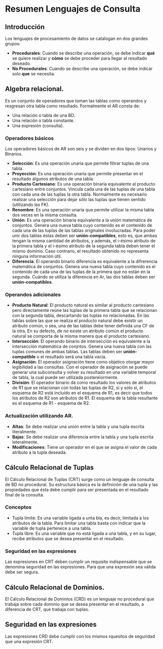 Resumen Lenguajes de Consulta
==============================

## Introducción

Los lenguajes de procesamiento de datos se catalogan en dos grandes grupos:

*	**Procedurales**: Cuando se describe una operación, se debe indicar **qué** se quiere realizar y **cómo** se debe proceder para llegar al resultado deseado.
*	**No Procedurales**: Cuando se describe una operación, se debe indicar solo **que** se necesita.

## Algebra relacional.

Es un conjunto de operadores que toman las tablas como operandos y resgresan otra tabla como resultado.
Formalmente el AR consta de:
*	Una relación o tabla de una BD.
*	Una relación o tabla constante.
*	Una expresión (consulta).

### Operadores básicos

Los operadores básicos de AR son seis y se dividen en dos tipos: Unarios y Binarios.

*	**Selección**: Es una operación unaria que permite filtrar tuplas de una tabla.
*	**Proyección**: Es una operación unaria que permite presentar en el resultado algunos atributos de una tabla.
*	**Producto Cartesiano**: Es una operación binaria equivalente al producto cartesiano entre conjuntos. Víncula cada una de las tuplas de una tabla con cada una de las tuplas la otra tabla. Normalmente es necesario realizar una selección para dejar sólo las tuplas que tienen sentido (utilizando las FK).
*	**Renombre**: Es una operación unaria que permite utilizar la misma tabla dos veces en la misma consulta.
*	**Unión**: Es una operación binaria equivalente a la unión matemática de conjuntos. Genera una nueva tabla cuyo contenido es el contenido de cada una de las tuplas de las tablas originales involucradas. Para poder unir dos tablas éstas deben ser **unión-compatibles**, esto es, que ambas tengan la misma cantidad de atributos, y además, el i-ésimo atributo de la primera tabla y el i-ésimo atributo de la segunda tabla deben tener el mismo dominio. Caso contrario, el resultado obtenido no representa ninguna información útil.
*	**Diferencia**: El operando binario diferencia es equivalente a la difrerencia matemática de conjuntos. Genera una nueva tabla cuyo contenido es el contenido de cada una de las tuplas de la primera que no están en la segunda. Cuándo se utiliza la diferencia en Ar, las dos tablas deben ser **unión-compatibles**.

### Operandos adicionales

*	**Producto Natural**: El producto natural es similar al producto cartesiano pero directamente reúne las tuplas de la primera tabla que se relacionan con la segunda tabla, descartando las tuplas no relacionadas. En las tablas sobre las que se realiza el producto natural debe existir un atributo común, o sea, una de las tablas debe tener definida una CF de la otra. En su defecto, de no existe un atributo común el producto natural se comporta de la misma manera que el producto cartesiano.
*	**Intersección**: El operando binario de intersección es equivalente a la intersección matemática de conjntos. Genera una nueva tabla con las tuplas comunes de ambas tablas. Las tablas deben ser **unión-compatible** o el resultado será una tabla vacía.
*	**Asignación**: El operador asignación tiene como objetico otorgar mayor legibilidad a las consultas. Con el operador de asignación se puede generar una subconsulta y volver su resultado en una variable temporal de tabla, la cual puede ser utilizada postereiormente.
*	**División**: El operador binario da como resultado los valores de atributos de R1 que se relacionan con todas las tuplas de R2, si y sólo si, el esquema de R2 está incluído en el esquema de R1, es decir que todos los atributos de R2 son atributos de R1. El esquema de la tabla resultante es el esquema de R1 - esquema de R2.

### Actualización utilizando AR.

*	**Altas**: Se debe realizar una unión entre la tabla y una tupla escrita literalmente.
*	**Bajas**: Se debe realizar una diferencia entre la tabla y una tupla escrita leteralmente.
*	**Modificaciones**: Tiene un operador en el que se asigna el valor de cada atributo a la tupla deseada.

## Cálculo Relacional de Tuplas

El Cálculo Relacional de Tuplas (CRT) surge como un lenguaje de consulta de BD no procedural. Su estructura básica es la definición de una tupla y las propiedades que ésta debe cumplir para ser presentada en el resultado final de la consulta.


### Conceptos

*	Tupla límite: Es una variable ligada a unta bla, es decir, limitada a los atributos de la tabla. Para limitar una tabla basta con indicar que la variable de tupla pertenece a una tabla.
*	Tupla libre: Es una variable que no está ligada a una tabla, y en su lugar, recibe atributos que se desea presentar en el resultado.

### Seguridad en las expresiones

Las expresiones en CRT deben cumplir un requisito indispensable que se denomina seguridad en las expresiones. Para que una expresión sea válida debe ser segura.

## Cálculo Relacional de Dominios.

El Cálculo Relacional de Dominios (CRD) es un lenguaje no procedural que trabaja sobre cada dominio que se desea presentar en el resultado, a diferencia de CRT, que trabaja con tuplas.

## Seguridad en las expresiones

Las expresiones CRD debe cumplir con los mismos rquesitos de seguridad que una expresión CRT.
